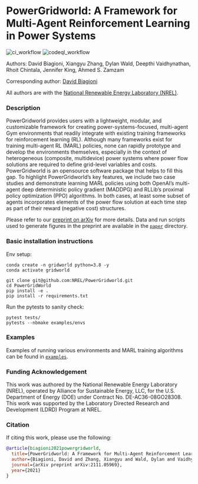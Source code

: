 # PowerGridworld:  A Framework for Multi-Agent Reinforcement Learning in Power Systems

![ci_workflow](https://github.com/NREL/PowerGridworld/actions/workflows/main.yml/badge.svg)
![codeql_workflow](https://github.com/NREL/PowerGridworld/actions/workflows/codeql-analysis.yml/badge.svg)

Authors:  David Biagioni, Xiangyu Zhang, Dylan Wald, Deepthi Vaidhynathan, 
Rhoit Chintala, Jennifer King, Ahmed S. Zamzam

Corresponding author:  [David Biagioni](https://github.com/davebiagioni)

All authors are with the [National Renewable Energy Laboratory (NREL)](https://www.nrel.gov).

### Description

PowerGridworld provides users with a lightweight, modular, and customizable
framework for creating power-systems-focused, multi-agent Gym
environments that readily integrate with existing training frameworks for reinforcement learning (RL). Although many frameworks exist for training multi-agent RL (MARL) policies, none can rapidly prototype and develop the environments themselves,
especially in the context of heterogeneous (composite, multidevice) power systems where power flow solutions are required to
define grid-level variables and costs. PowerGridworld is an opensource software package that helps to fill this gap. To highlight
PowerGridworld’s key features, we include two case studies
and demonstrate learning MARL policies using both OpenAI’s
multi-agent deep deterministic policy gradient (MADDPG) and
RLLib’s proximal policy optimization (PPO) algorithms. In both
cases, at least some subset of agents incorporates elements of the
power flow solution at each time step as part of their reward
(negative cost) structures.

Please refer to our [preprint on arXiv](https://arxiv.org/abs/2111.05969) for 
more details.  Data and run scripts used to generate figures in the preprint 
are available in the [`paper`](./paper) directory.

### Basic installation instructions

Env setup:

```
conda create -n gridworld python=3.8 -y
conda activate gridworld

git clone git@github.com:NREL/PowerGridworld.git
cd PowerGridWorld
pip install -e .
pip install -r requirements.txt
```

Run the pytests to sanity check:

```
pytest tests/
pytests --nbmake examples/envs
```

### Examples

Examples of running various environments and MARL training algorithms can be found in [`examples`](./examples).


### Funding Acknowledgement

This work was authored by the National Renewable Energy Laboratory (NREL), 
operated by Alliance for Sustainable Energy, LLC, for the U.S. Department of 
Energy (DOE) under Contract No. DE-AC36-08GO28308. This work was supported by 
the Laboratory Directed Research and Development (LDRD) Program at NREL.

### Citation

If citing this work, please use the following:

```bibtex
@article{biagioni2021powergridworld,
  title={PowerGridworld: A Framework for Multi-Agent Reinforcement Learning in Power Systems},
  author={Biagioni, David and Zhang, Xiangyu and Wald, Dylan and Vaidhynathan, Deepthi and Chintala, Rohit and King, Jennifer and Zamzam, Ahmed S},
  journal={arXiv preprint arXiv:2111.05969},
  year={2021}
}
```

